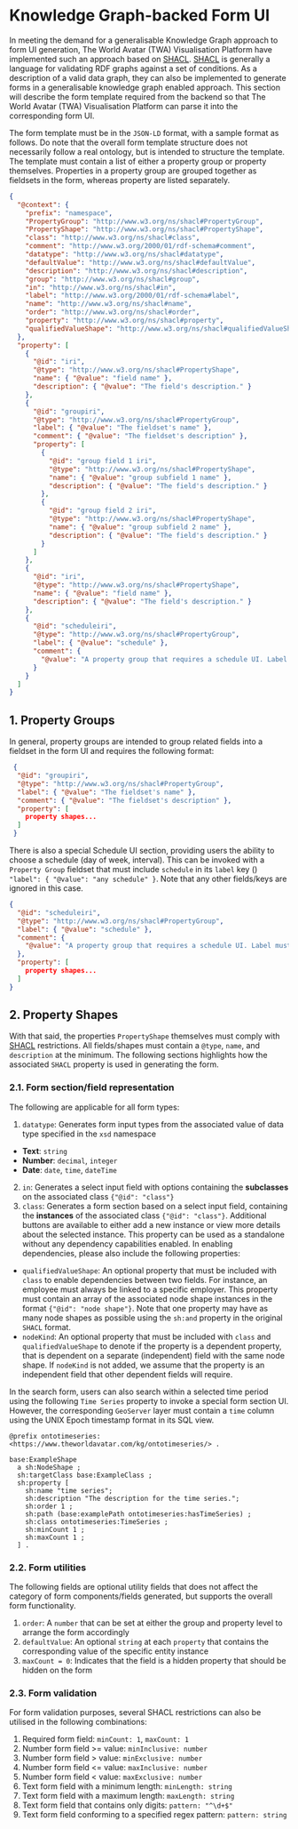 # Knowledge Graph-backed Form UI

In meeting the demand for a generalisable Knowledge Graph approach to form UI generation, The World Avatar (TWA) Visualisation Platform have implemented such an approach based on [SHACL](https://www.w3.org/TR/shacl/). [SHACL](https://www.w3.org/TR/shacl/) is generally a language for validating RDF graphs against a set of conditions. As a description of a valid data graph, they can also be implemented to generate forms in a generalisable knowledge graph enabled approach. This section will describe the form template required from the backend so that The World Avatar (TWA) Visualisation Platform can parse it into the corresponding form UI.

The form template must be in the `JSON-LD` format, with a sample format as follows. Do note that the overall form template structure does not necessarily follow a real ontology, but is intended to structure the template. The template must contain a list of either a property group or property themselves. Properties in a property group are grouped together as fieldsets in the form, whereas property are listed separately.

```json
{
  "@context": {
    "prefix": "namespace",
    "PropertyGroup": "http://www.w3.org/ns/shacl#PropertyGroup",
    "PropertyShape": "http://www.w3.org/ns/shacl#PropertyShape",
    "class": "http://www.w3.org/ns/shacl#class",
    "comment": "http://www.w3.org/2000/01/rdf-schema#comment",
    "datatype": "http://www.w3.org/ns/shacl#datatype",
    "defaultValue": "http://www.w3.org/ns/shacl#defaultValue",
    "description": "http://www.w3.org/ns/shacl#description",
    "group": "http://www.w3.org/ns/shacl#group",
    "in": "http://www.w3.org/ns/shacl#in",
    "label": "http://www.w3.org/2000/01/rdf-schema#label",
    "name": "http://www.w3.org/ns/shacl#name",
    "order": "http://www.w3.org/ns/shacl#order",
    "property": "http://www.w3.org/ns/shacl#property",
    "qualifiedValueShape": "http://www.w3.org/ns/shacl#qualifiedValueShape"
  },
  "property": [
    {
      "@id": "iri",
      "@type": "http://www.w3.org/ns/shacl#PropertyShape",
      "name": { "@value": "field name" },
      "description": { "@value": "The field's description." }
    },
    {
      "@id": "groupiri",
      "@type": "http://www.w3.org/ns/shacl#PropertyGroup",
      "label": { "@value": "The fieldset's name" },
      "comment": { "@value": "The fieldset's description" },
      "property": [
        {
          "@id": "group field 1 iri",
          "@type": "http://www.w3.org/ns/shacl#PropertyShape",
          "name": { "@value": "group subfield 1 name" },
          "description": { "@value": "The field's description." }
        },
        {
          "@id": "group field 2 iri",
          "@type": "http://www.w3.org/ns/shacl#PropertyShape",
          "name": { "@value": "group subfield 2 name" },
          "description": { "@value": "The field's description." }
        }
      ]
    },
    {
      "@id": "iri",
      "@type": "http://www.w3.org/ns/shacl#PropertyShape",
      "name": { "@value": "field name" },
      "description": { "@value": "The field's description." }
    },
    {
      "@id": "scheduleiri",
      "@type": "http://www.w3.org/ns/shacl#PropertyGroup",
      "label": { "@value": "schedule" },
      "comment": {
        "@value": "A property group that requires a schedule UI. Label must include schedule in the name"
      }
    }
  ]
}
```

## 1. Property Groups

In general, property groups are intended to group related fields into a fieldset in the form UI and requires the following format:

```json
 {
  "@id": "groupiri",
  "@type": "http://www.w3.org/ns/shacl#PropertyGroup",
  "label": { "@value": "The fieldset's name" },
  "comment": { "@value": "The fieldset's description" },
  "property": [
    property shapes...
  ]
 }
```

There is also a special Schedule UI section, providing users the ability to choose a schedule (day of week, interval). This can be invoked with a `Property Group` fieldset that must include `schedule` in its `label` key () `"label": { "@value": "any schedule" }`. Note that any other fields/keys are ignored in this case.

```json
{
  "@id": "scheduleiri",
  "@type": "http://www.w3.org/ns/shacl#PropertyGroup",
  "label": { "@value": "schedule" },
  "comment": {
    "@value": "A property group that requires a schedule UI. Label must include schedule in the name"
  },
  "property": [
    property shapes...
  ]
}
```

## 2. Property Shapes

With that said, the properties `PropertyShape` themselves must comply with [SHACL](https://www.w3.org/TR/shacl/) restrictions. All fields/shapes must contain a `@type`, `name`, and `description` at the minimum. The following sections highlights how the associated `SHACL` property is used in generating the form.

### 2.1. Form section/field representation

The following are applicable for all form types:

1. `datatype`: Generates form input types from the associated value of data type specified in the `xsd` namespace

- **Text**: `string`
- **Number**: `decimal`, `integer`
- **Date**: `date`, `time`, `dateTime`

2. `in`: Generates a select input field with options containing the **subclasses** on the associated class `{"@id": "class"}`
3. `class`: Generates a form section based on a select input field, containing the **instances** of the associated class `{"@id": "class"}`. Additional buttons are available to either add a new instance or view more details about the selected instance. This property can be used as a standalone without any dependency capabilities enabled. In enabling dependencies, please also include the following properties:

- `qualifiedValueShape`: An optional property that must be included with `class` to enable dependencies between two fields. For instance, an employee must always be linked to a specific employer. This property must contain an array of the associated node shape instances in the format `{"@id": "node shape"}`. Note that one property may have as many node shapes as possible using the `sh:and` property in the original `SHACL` format.
- `nodeKind`: An optional property that must be included with `class` and `qualifiedValueShape` to denote if the property is a dependent property, that is dependent on a separate (independent) field with the same node shape. If `nodeKind` is not added, we assume that the property is an independent field that other dependent fields will require.

In the search form, users can also search within a selected time period using the following `Time Series` property to invoke a special form section UI. However, the corresponding `GeoServer` layer must contain a `time` column using the UNIX Epoch timestamp format in its SQL view.

```
@prefix ontotimeseries: <https://www.theworldavatar.com/kg/ontotimeseries/> .

base:ExampleShape
  a sh:NodeShape ;
  sh:targetClass base:ExampleClass ;
  sh:property [
    sh:name "time series";
    sh:description "The description for the time series.";
    sh:order 1 ;
    sh:path (base:examplePath ontotimeseries:hasTimeSeries) ;
    sh:class ontotimeseries:TimeSeries ;
    sh:minCount 1 ;
    sh:maxCount 1 ;
  ] .
```

### 2.2. Form utilities

The following fields are optional utility fields that does not affect the category of form components/fields generated, but supports the overall form functionality.

1. `order`: A `number` that can be set at either the group and property level to arrange the form accordingly
2. `defaultValue`: An optional `string` at each `property` that contains the corresponding value of the specific entity instance
3. `maxCount = 0`: Indicates that the field is a hidden property that should be hidden on the form

### 2.3. Form validation

For form validation purposes, several SHACL restrictions can also be utilised in the following combinations:

1. Required form field: `minCount: 1`, `maxCount: 1`
2. Number form field >= value: `minInclusive: number`
3. Number form field > value: `minExclusive: number`
4. Number form field <= value: `maxInclusive: number`
5. Number form field < value: `maxExclusive: number`
6. Text form field with a minimum length: `minLength: string`
7. Text form field with a maximum length: `maxLength: string`
8. Text form field that contains only digits: `pattern: "^\d+$"`
9. Text form field conforming to a specified regex pattern: `pattern: string`
